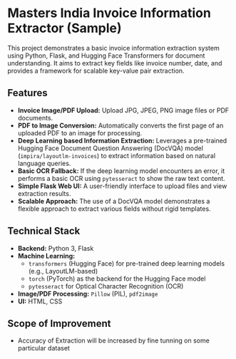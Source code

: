 # Masters India Invoice Information Extractor (Sample)

This project demonstrates a basic invoice information extraction system using Python, Flask, and Hugging Face Transformers for document understanding. It aims to extract key fields like invoice number, date, and provides a framework for scalable key-value pair extraction.

## Features

- **Invoice Image/PDF Upload:** Upload JPG, JPEG, PNG image files or PDF documents.
- **PDF to Image Conversion:** Automatically converts the first page of an uploaded PDF to an image for processing.
- **Deep Learning based Information Extraction:** Leverages a pre-trained Hugging Face Document Question Answering (DocVQA) model (`impira/layoutlm-invoices`) to extract information based on natural language queries.
- **Basic OCR Fallback:** If the deep learning model encounters an error, it performs a basic OCR using `pytesseract` to show the raw text content.
- **Simple Flask Web UI:** A user-friendly interface to upload files and view extraction results.
- **Scalable Approach:** The use of a DocVQA model demonstrates a flexible approach to extract various fields without rigid templates.

## Technical Stack

- **Backend:** Python 3, Flask
- **Machine Learning:**
  - `transformers` (Hugging Face) for pre-trained deep learning models (e.g., LayoutLM-based)
  - `torch` (PyTorch) as the backend for the Hugging Face model
  - `pytesseract` for Optical Character Recognition (OCR)
- **Image/PDF Processing:** `Pillow` (PIL), `pdf2image`
- **UI:** HTML, CSS

## Scope of Improvement
- Accuracy of Extraction will be increased by fine tunning on some particular dataset
